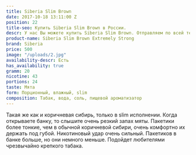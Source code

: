 ```yaml
---
title: Siberia Slim Brown
date: 2017-10-18 13:11:00 Z
position: 22
title-seo: Купить Siberia Slim Brown в России.
descr: У нас Вы можете купить Siberia Slim Brown. Отправляем по всей территории России.
product-name: Siberia Slim Brown Extremely Strong
brand: Siberia
price: 500
image: "/uploads/2.jpg"
availability-descr: Есть
has_availability: true
gramm: 20
nicotine: 43
portions: 24
taste: Мята
form: Порционный, влажный, slim
composition: Табак, вода, соль, пищевой ароматизатор
---
```


Такая же как и коричневая сибирь, только в slim исполнении. Когда открываете банку, то слышите очень резкий запах мяты.
Пакетики более тонкие, чем в обычной коричневой сибири, очень комфортно их держать под губой.
Никотиновый удар очень сильный.
Пакетиков в банке больше, но они немного меньше.
Подойдет любителями чрезвычайно крепкого табака.